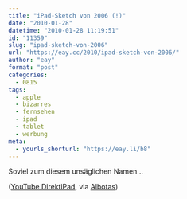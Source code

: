 ```yaml
---
title: "iPad-Sketch von 2006 (!)"
date: "2010-01-28"
datetime: "2010-01-28 11:19:51"
id: "11359"
slug: "ipad-sketch-von-2006"
url: "https://eay.cc/2010/ipad-sketch-von-2006/"
author: "eay"
format: "post"
categories:
  - 0815
tags:
  - apple
  - bizarres
  - fernsehen
  - ipad
  - tablet
  - werbung
meta:
  - yourls_shorturl: "https://eay.li/b8"
---
```


Soviel zum diesem unsäglichen Namen...

 ([YouTube DirektiPad](http://www.youtube.com/watch?v=lsjU0K8QPhs), via [Albotas](http://albotas.com/2010/01/ipad-commercial-from-2007/))
